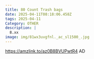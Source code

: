 ```yaml
---
title: 80 Count Trash bags
date: 2025-04-11T08:18:06.458Z
tags: 2025-04-11
Category: OTHER
description: |
  8.xx
image: img/81wx3uvgfnl._ac_sl1500_.jpg
---
```

https://amzlink.to/az0B8BVUPwtR4
AD